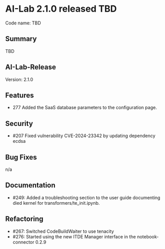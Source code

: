 # AI-Lab 2.1.0 released TBD

Code name: TBD

## Summary

TBD

## AI-Lab-Release

Version: 2.1.0

## Features

* 277 Added the SaaS database parameters to the configuration page. 

## Security

* #207 Fixed vulnerability CVE-2024-23342 by updating dependency ecdsa

## Bug Fixes

n/a

## Documentation

* #249: Added a troubleshooting section to the user guide documenting died kernel for transformers/te_init.ipynb.

## Refactoring

* #267: Switched CodeBuildWaiter to use tenacity
* #276: Started using the new ITDE Manager interface in the notebook-connector 0.2.9
